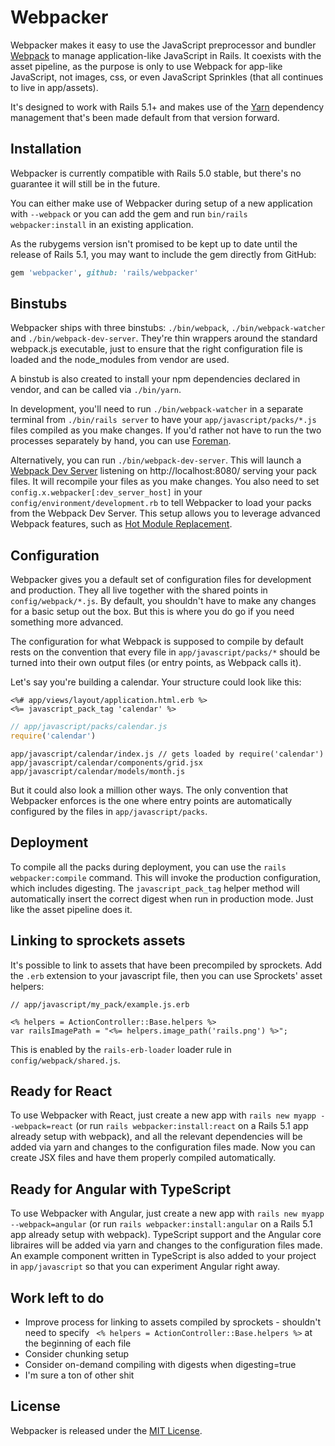 # Webpacker

Webpacker makes it easy to use the JavaScript preprocessor and bundler [Webpack](https://webpack.github.io)
to manage application-like JavaScript in Rails. It coexists with the asset pipeline,
as the purpose is only to use Webpack for app-like JavaScript, not images, css, or
even JavaScript Sprinkles (that all continues to live in app/assets).

It's designed to work with Rails 5.1+ and makes use of the [Yarn](https://yarnpkg.com) dependency management
that's been made default from that version forward.

## Installation

Webpacker is currently compatible with Rails 5.0 stable, but there's no guarantee it will still be
in the future.

You can either make use of Webpacker during setup of a new application with `--webpack`
or you can add the gem and run `bin/rails webpacker:install` in an existing application.

As the rubygems version isn't promised to be kept up to date until the release of Rails 5.1, you may want to include the gem directly from GitHub:

```ruby
gem 'webpacker', github: 'rails/webpacker'
```

## Binstubs

Webpacker ships with three binstubs: `./bin/webpack`, `./bin/webpack-watcher` and `./bin/webpack-dev-server`.
They're thin wrappers around the standard webpack.js executable, just to ensure that the right configuration
file is loaded and the node_modules from vendor are used.


A binstub is also created to install your npm dependencies declared in vendor,
and can be called via `./bin/yarn`.

In development, you'll need to run `./bin/webpack-watcher` in a separate terminal from
`./bin/rails server` to have your `app/javascript/packs/*.js` files compiled as you make changes.
If you'd rather not have to run the two processes separately by hand, you can use
[Foreman](https://ddollar.github.io/foreman).

Alternatively, you can run `./bin/webpack-dev-server`. This will launch a
[Webpack Dev Server](https://webpack.github.io/docs/webpack-dev-server.html) listening on http://localhost:8080/
serving your pack files. It will recompile your files as you make changes. You also need to set
`config.x.webpacker[:dev_server_host]` in your `config/environment/development.rb` to tell Webpacker to load
your packs from the Webpack Dev Server. This setup allows you to leverage advanced Webpack features, such
as [Hot Module Replacement](https://webpack.github.io/docs/hot-module-replacement-with-webpack.html).


## Configuration

Webpacker gives you a default set of configuration files for development and production. They
all live together with the shared points in `config/webpack/*.js`. By default, you shouldn't have to
make any changes for a basic setup out the box. But this is where you do go if you need something
more advanced.

The configuration for what Webpack is supposed to compile by default rests on the convention that
every file in `app/javascript/packs/*` should be turned into their own output files (or entry points,
as Webpack calls it).

Let's say you're building a calendar. Your structure could look like this:

```erb
<%# app/views/layout/application.html.erb %>
<%= javascript_pack_tag 'calendar' %>
```

```js
// app/javascript/packs/calendar.js
require('calendar')
```

```
app/javascript/calendar/index.js // gets loaded by require('calendar')
app/javascript/calendar/components/grid.jsx
app/javascript/calendar/models/month.js
```

But it could also look a million other ways. The only convention that Webpacker enforces is the
one where entry points are automatically configured by the files in `app/javascript/packs`.


## Deployment

To compile all the packs during deployment, you can use the `rails webpacker:compile` command. This
will invoke the production configuration, which includes digesting. The `javascript_pack_tag` helper
method will automatically insert the correct digest when run in production mode. Just like the asset
pipeline does it.

## Linking to sprockets assets

It's possible to link to assets that have been precompiled by sprockets. Add the `.erb` extension
to your javascript file, then you can use Sprockets' asset helpers:

```
// app/javascript/my_pack/example.js.erb

<% helpers = ActionController::Base.helpers %>
var railsImagePath = "<%= helpers.image_path('rails.png') %>";
```

This is enabled by the `rails-erb-loader` loader rule in `config/webpack/shared.js`.

## Ready for React

To use Webpacker with React, just create a new app with `rails new myapp --webpack=react` (or run `rails webpacker:install:react` on a Rails 5.1 app already setup with webpack), and all the relevant dependencies
will be added via yarn and changes to the configuration files made. Now you can create JSX files and
have them properly compiled automatically.

## Ready for Angular with TypeScript

To use Webpacker with Angular, just create a new app with `rails new myapp --webpack=angular` (or run `rails webpacker:install:angular` on a Rails 5.1 app already setup with webpack). TypeScript support and the Angular core libraires will be added via yarn and changes to the configuration files made. An example component written in TypeScript is also added to your project in `app/javascript` so that you can experiment Angular right away.

## Work left to do

- Improve process for linking to assets compiled by sprockets - shouldn't need to specify
` <% helpers = ActionController::Base.helpers %>` at the beginning of each file
- Consider chunking setup
- Consider on-demand compiling with digests when digesting=true
- I'm sure a ton of other shit

## License
Webpacker is released under the [MIT License](https://opensource.org/licenses/MIT).
